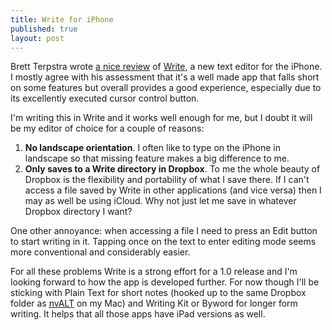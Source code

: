 ```yaml
---
title: Write for iPhone
published: true
layout: post
---
```


Brett Terpstra wrote [a nice review](http://feedproxy.google.com/~r/BrettTerpstra/~3/6tp-6DjkJIY/) of [Write](http://https://itunes.apple.com/us/app/write-for-dropbox-plain-text/id587363157?ls=1&mt=8&partnerId=30&siteID=vRL5rYo4h5A), a new text editor for the iPhone. I mostly agree with his assessment that it's a well made app that falls short on some features but overall provides a good experience, especially due to its excellently executed cursor control button. 

I'm writing this in Write and it works well enough for me, but I doubt it will be my editor of choice for a couple of reasons:

1. **No landscape orientation**. I often like to type on the iPhone in landscape so that missing feature makes a big difference to me. 
2. **Only saves to a Write directory in Dropbox**. To me the whole beauty of Dropbox is the flexibility and portability of what I save there. If I can't access a file saved by Write in other applications (and vice versa) then I may as well be using iCloud. Why not just let me save in whatever Dropbox directory I want? 

One other annoyance: when accessing a file I need to press an Edit button to start writing in it. Tapping once on the text to enter editing mode seems more conventional and considerably easier. 

For all these problems Write is a strong effort for a 1.0 release and I'm looking forward to how the app is developed further. For now though I'll be sticking with Plain Text for short notes (hooked up to the same Dropbox folder as [nvALT](http://brettterpstra.com/projects/nvalt/) on my Mac) and Writing Kit or Byword for longer form writing. It helps that all those apps have iPad versions as well. 